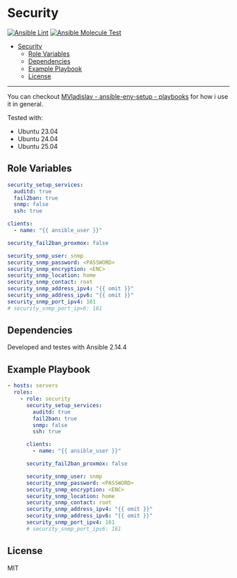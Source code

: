 # Security

[![Ansible Lint](https://github.com/MVladislav/ansible-security/actions/workflows/ansible-lint.yml/badge.svg)](https://github.com/MVladislav/ansible-security/actions/workflows/ansible-lint.yml)
[![Ansible Molecule Test](https://github.com/MVladislav/ansible-security/actions/workflows/ci.yml/badge.svg)](https://github.com/MVladislav/ansible-security/actions/workflows/ci.yml)

- [Security](#security)
  - [Role Variables](#role-variables)
  - [Dependencies](#dependencies)
  - [Example Playbook](#example-playbook)
  - [License](#license)

---

You can checkout [MVladislav - ansible-env-setup - playbooks](https://github.com/MVladislav/ansible-env-setup/tree/main/playbooks) for how i use it in general.

Tested with:

- Ubuntu 23.04
- Ubuntu 24.04
- Ubuntu 25.04

## Role Variables

```yml
security_setup_services:
  auditd: true
  fail2ban: true
  snmp: false
  ssh: true

clients:
  - name: "{{ ansible_user }}"

security_fail2ban_proxmox: false

security_snmp_user: snmp
security_snmp_password: <PASSWORD>
security_snmp_encryption: <ENC>
security_snmp_location: home
security_snmp_contact: root
security_snmp_address_ipv4: "{{ omit }}"
security_snmp_address_ipv6: "{{ omit }}"
security_snmp_port_ipv4: 161
# security_snmp_port_ipv6: 161
```

## Dependencies

Developed and testes with Ansible 2.14.4

## Example Playbook

```yml
- hosts: servers
  roles:
    - role: security
      security_setup_services:
        auditd: true
        fail2ban: true
        snmp: false
        ssh: true

      clients:
        - name: "{{ ansible_user }}"

      security_fail2ban_proxmox: false

      security_snmp_user: snmp
      security_snmp_password: <PASSWORD>
      security_snmp_encryption: <ENC>
      security_snmp_location: home
      security_snmp_contact: root
      security_snmp_address_ipv4: "{{ omit }}"
      security_snmp_address_ipv6: "{{ omit }}"
      security_snmp_port_ipv4: 161
      # security_snmp_port_ipv6: 161
```

## License

MIT
